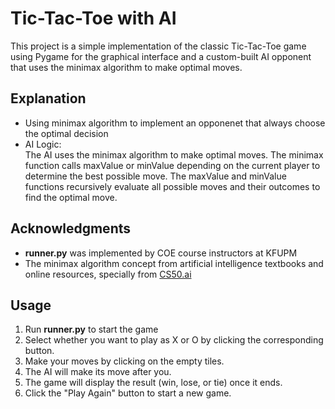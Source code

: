 # Tic-Tac-Toe with AI
This project is a simple implementation of the classic Tic-Tac-Toe game using Pygame for the graphical interface and a custom-built AI opponent that uses the minimax algorithm to make optimal moves.
## Explanation
- Using minimax algorithm to implement an opponenet that always choose the optimal decision
- AI Logic:  
The AI uses the minimax algorithm to make optimal moves. The minimax function calls maxValue or minValue depending on the current player to determine the best
possible move. The maxValue and minValue functions recursively evaluate all possible moves and their outcomes to find the optimal move.
## Acknowledgments
- **runner.py** was implemented by COE course instructors at KFUPM
- The minimax algorithm concept from artificial intelligence textbooks and online resources, specially from [CS50.ai](https://cs50.ai/)
## Usage
1. Run **runner.py** to start the game
2. Select whether you want to play as X or O by clicking the corresponding button.
3. Make your moves by clicking on the empty tiles.
4. The AI will make its move after you.
5. The game will display the result (win, lose, or tie) once it ends.
6. Click the "Play Again" button to start a new game.
